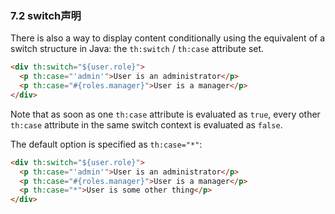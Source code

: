 ### 7.2 switch声明

There is also a way to display content conditionally using the equivalent of a switch structure in Java: the `th:switch` / `th:case` attribute set.
```html
<div th:switch="${user.role}">
  <p th:case="'admin'">User is an administrator</p>
  <p th:case="#{roles.manager}">User is a manager</p>
</div>
```
Note that as soon as one `th:case` attribute is evaluated as `true`, every other `th:case` attribute in the same switch context is evaluated as `false`.

The default option is specified as `th:case="*"`:
```html
<div th:switch="${user.role}">
  <p th:case="'admin'">User is an administrator</p>
  <p th:case="#{roles.manager}">User is a manager</p>
  <p th:case="*">User is some other thing</p>
</div>
```